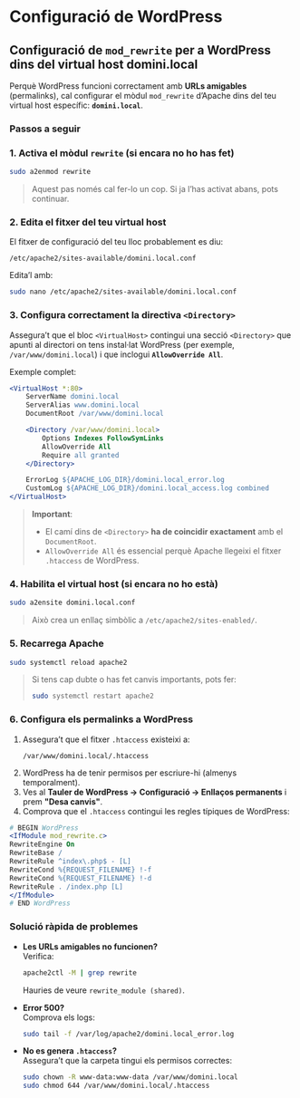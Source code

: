 # Configuració de WordPress

## Configuració de `mod_rewrite` per a WordPress dins del virtual host **domini.local**

Perquè WordPress funcioni correctament amb **URLs amigables** (permalinks), cal configurar el mòdul `mod_rewrite` d’Apache dins del teu virtual host específic: **`domini.local`**.

### Passos a seguir

### 1. **Activa el mòdul `rewrite` (si encara no ho has fet)**

```bash
sudo a2enmod rewrite
```

> Aquest pas només cal fer-lo un cop. Si ja l’has activat abans, pots continuar.

### 2. **Edita el fitxer del teu virtual host**

El fitxer de configuració del teu lloc probablement es diu:

```
/etc/apache2/sites-available/domini.local.conf
```

Edita’l amb:

```bash
sudo nano /etc/apache2/sites-available/domini.local.conf
```

### 3. **Configura correctament la directiva `<Directory>`**

Assegura’t que el bloc `<VirtualHost>` contingui una secció `<Directory>` que apunti al directori on tens instal·lat WordPress (per exemple, `/var/www/domini.local`) i que inclogui **`AllowOverride All`**.

Exemple complet:

```apache
<VirtualHost *:80>
    ServerName domini.local
    ServerAlias www.domini.local
    DocumentRoot /var/www/domini.local

    <Directory /var/www/domini.local>
        Options Indexes FollowSymLinks
        AllowOverride All
        Require all granted
    </Directory>

    ErrorLog ${APACHE_LOG_DIR}/domini.local_error.log
    CustomLog ${APACHE_LOG_DIR}/domini.local_access.log combined
</VirtualHost>
```

> **Important**:  
> - El camí dins de `<Directory>` **ha de coincidir exactament** amb el `DocumentRoot`.  
> - `AllowOverride All` és essencial perquè Apache llegeixi el fitxer `.htaccess` de WordPress.

### 4. **Habilita el virtual host (si encara no ho està)**

```bash
sudo a2ensite domini.local.conf
```

> Això crea un enllaç simbòlic a `/etc/apache2/sites-enabled/`.

### 5. **Recarrega Apache**

```bash
sudo systemctl reload apache2
```

> Si tens cap dubte o has fet canvis importants, pots fer:
>
> ```bash
> sudo systemctl restart apache2
> ```

### 6. **Configura els permalinks a WordPress**

1. Assegura’t que el fitxer `.htaccess` existeixi a:
   ```
   /var/www/domini.local/.htaccess
   ```
2. WordPress ha de tenir permisos per escriure-hi (almenys temporalment).
3. Ves al **Tauler de WordPress → Configuració → Enllaços permanents** i prem **"Desa canvis"**.
4. Comprova que el `.htaccess` contingui les regles típiques de WordPress:

```apache
# BEGIN WordPress
<IfModule mod_rewrite.c>
RewriteEngine On
RewriteBase /
RewriteRule ^index\.php$ - [L]
RewriteCond %{REQUEST_FILENAME} !-f
RewriteCond %{REQUEST_FILENAME} !-d
RewriteRule . /index.php [L]
</IfModule>
# END WordPress
```

### Solució ràpida de problemes

- **Les URLs amigables no funcionen?**  
  Verifica:
  ```bash
  apache2ctl -M | grep rewrite
  ```
  Hauries de veure `rewrite_module (shared)`.

- **Error 500?**  
  Comprova els logs:
  ```bash
  sudo tail -f /var/log/apache2/domini.local_error.log
  ```

- **No es genera `.htaccess`?**  
  Assegura’t que la carpeta tingui els permisos correctes:
  ```bash
  sudo chown -R www-data:www-data /var/www/domini.local
  sudo chmod 644 /var/www/domini.local/.htaccess
  ```
